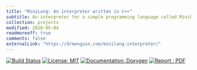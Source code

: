 ```yaml
---
title: "MiniLang: An interpreter written in C++"
subtitle: An interpreter for a simple programming language called MiniLang.
collection: projects
modified: 2018-05-04
readmoreoff: true
comments: false
externalLink: "https://drmenguin.com/minilang-interpreter/"
---
```

[![Build Status](https://travis-ci.org/drmenguin/minilang-interpreter.svg?branch=master)](https://travis-ci.org/drmenguin/minilang-interpreter)
[![License: MIT](https://img.shields.io/badge/license-MIT-blue.svg)](https://opensource.org/licenses/MIT)
[![Documentation: Doxygen](https://img.shields.io/badge/documentation-doxygen-orange.svg)](https://drmenguin.com/minilang-interpreter/docs)
[![Report : PDF](https://img.shields.io/badge/report-pdf-red.svg)](https://drmenguin.com/minilang-interpreter/report.pdf)

